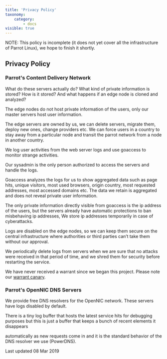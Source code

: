 ```yaml
---
title: 'Privacy Policy'
taxonomy:
    category:
        - docs
visible: true
---
```


NOTE: This policy is incomplete (it does not yet cover all the infrastructure of Parrot Linux), we hope to finish it shortly.

## Privacy Policy

### Parrot's Content Delivery Network

What do these servers actually do? What kind of private information is stored? How is it stored? And what happens if an edge node is cloned and analyzed?

The edge nodes do not host private information of the users, only our master servers host user information.

The edge servers are owned by us, we can delete servers, migrate them, deploy new ones, change providers etc. We can force users in a country to stay away from a particular node and transit the parrot network from a node in another country.

We log user activities from the web server logs and use goaccess to monitor strange activities.

Our sysadmin is the only person authorized to access the servers and handle the logs.

Goaccess analyzes the logs for us to show aggregated data such as page hits, unique visitors, most used browsers, origin country, most requested addresses, most accessed domains etc. The data we retain is aggregated and does not reveal private user information.

The only private information directly visible from goaccess is the ip address of the users, but the servers already have automatic protections to ban misbehaving ip addresses, We store ip addresses temporarily in case of cyberattacks.

Logs are disabled on the edge nodes, so we can keep them secure on the central infrastructure where authorities or third parties can’t take them without our approval.

We periodically delete logs from servers when we are sure that no attacks were received in that period of time, and we shred them for security before restarting the service.

We have never received a warrant since we began this project. Please note our [warrant canary](warrant-canary.md).


### Parrot's OpenNIC DNS Servers


We provide free DNS resolvers for the OpenNIC network. These servers have logs disabled by default.

There is a tiny log buffer that hosts the latest service hits for debugging purposes but this is just a buffer that keeps a bunch of recent elements it disappears 

automatically as new requests come in and it is the standard behavior of the DNS resolver we use (PowerDNS).


        
Last updated 08 Mar 2019